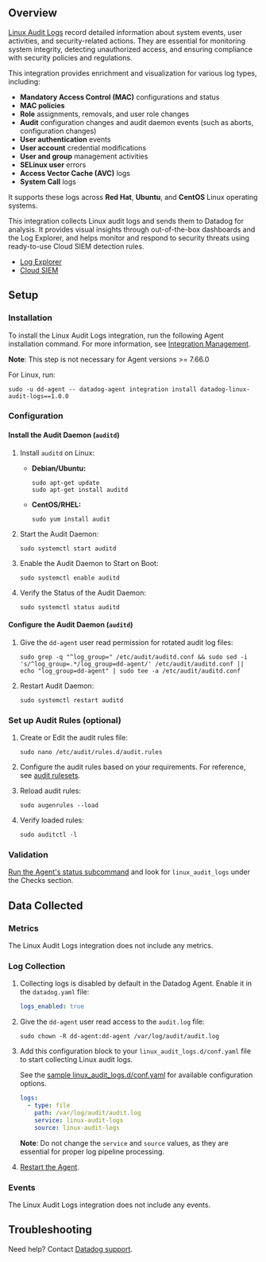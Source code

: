 ## Overview

[Linux Audit Logs][3] record detailed information about system events, user activities, and security-related actions. They are essential for monitoring system integrity, detecting unauthorized access, and ensuring compliance with security policies and regulations.

This integration provides enrichment and visualization for various log types, including:
- **Mandatory Access Control (MAC)** configurations and status  
- **MAC policies**
- **Role** assignments, removals, and user role changes  
- **Audit** configuration changes and audit daemon events (such as aborts, configuration changes)  
- **User authentication** events  
- **User account** credential modifications  
- **User and group** management activities  
- **SELinux user** errors  
- **Access Vector Cache (AVC)** logs  
- **System Call** logs

It supports these logs across **Red Hat**, **Ubuntu**, and **CentOS** Linux operating systems.

This integration collects Linux audit logs and sends them to Datadog for analysis. It provides visual insights through out-of-the-box dashboards and the Log Explorer, and helps monitor and respond to security threats using ready-to-use Cloud SIEM detection rules.

* [Log Explorer][4]
* [Cloud SIEM][5]

## Setup

### Installation

To install the Linux Audit Logs integration, run the following Agent installation command. For more information, see [Integration Management][6].

**Note**: This step is not necessary for Agent versions >= 7.66.0

For Linux, run:
  ```shell
  sudo -u dd-agent -- datadog-agent integration install datadog-linux-audit-logs==1.0.0
  ```

### Configuration

#### Install the Audit Daemon (`auditd`) 

1. Install `auditd` on Linux:
    - **Debian/Ubuntu:**

      ```shell
      sudo apt-get update
      sudo apt-get install auditd
      ```

    - **CentOS/RHEL:**

      ```shell
      sudo yum install audit
      ```

2. Start the Audit Daemon:

    ```shell
    sudo systemctl start auditd
    ```

3. Enable the Audit Daemon to Start on Boot:
    ```shell
    sudo systemctl enable auditd
    ```

4. Verify the Status of the Audit Daemon:
    ```shell
    sudo systemctl status auditd
    ```

#### Configure the Audit Daemon (`auditd`)

1. Give the `dd-agent` user read permission for rotated audit log files:
    ```shell
    sudo grep -q "^log_group=" /etc/audit/auditd.conf && sudo sed -i 's/^log_group=.*/log_group=dd-agent/' /etc/audit/auditd.conf || echo "log_group=dd-agent" | sudo tee -a /etc/audit/auditd.conf
    ```

2. Restart Audit Daemon:
    ```shell
    sudo systemctl restart auditd
    ```

### Set up Audit Rules (optional)

1. Create or Edit the audit rules file:
    ```shell
    sudo nano /etc/audit/rules.d/audit.rules
    ```

2. Configure the audit rules based on your requirements. For reference, see [audit rulesets][9].

3. Reload audit rules:
    ```shell
    sudo augenrules --load
    ```

4. Verify loaded rules:
    ```shell
    sudo auditctl -l
    ```

### Validation

[Run the Agent's status subcommand][8] and look for `linux_audit_logs` under the Checks section.

## Data Collected

### Metrics

The Linux Audit Logs integration does not include any metrics.

### Log Collection

1. Collecting logs is disabled by default in the Datadog Agent. Enable it in the `datadog.yaml` file:

   ```yaml
   logs_enabled: true
   ```

2. Give the `dd-agent` user read access to the `audit.log` file:

    ```shell
    sudo chown -R dd-agent:dd-agent /var/log/audit/audit.log
    ```

3. Add this configuration block to your `linux_audit_logs.d/conf.yaml` file to start collecting Linux audit logs.

   See the [sample linux_audit_logs.d/conf.yaml][7] for available configuration options.

   ```yaml
   logs:
     - type: file
       path: /var/log/audit/audit.log
       service: linux-audit-logs
       source: linux-audit-logs
   ```
   **Note**: Do not change the `service` and `source` values, as they are essential for proper log pipeline processing.

4. [Restart the Agent][2].

### Events

The Linux Audit Logs integration does not include any events.

## Troubleshooting

Need help? Contact [Datadog support][1].

[1]: https://docs.datadoghq.com/help/
[2]: https://docs.datadoghq.com/agent/guide/agent-commands/#start-stop-and-restart-the-agent
[3]: https://linux.org/
[4]: https://docs.datadoghq.com/logs/explorer/
[5]: https://www.datadoghq.com/product/cloud-siem/
[6]: https://docs.datadoghq.com/agent/guide/integration-management/?tab=linux#install
[7]: https://github.com/DataDog/integrations-core/blob/master/linux_audit_logs/datadog_checks/linux_audit_logs/data/conf.yaml.example
[8]: https://docs.datadoghq.com/agent/guide/agent-commands/#agent-status-and-information
[9]: https://github.com/Neo23x0/auditd/tree/master
